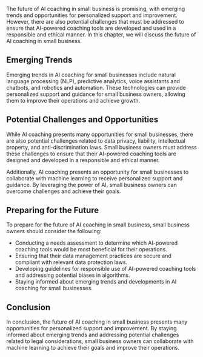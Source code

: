 
The future of AI coaching in small business is promising, with emerging trends and opportunities for personalized support and improvement. However, there are also potential challenges that must be addressed to ensure that AI-powered coaching tools are developed and used in a responsible and ethical manner. In this chapter, we will discuss the future of AI coaching in small business.

Emerging Trends
---------------

Emerging trends in AI coaching for small businesses include natural language processing (NLP), predictive analytics, voice assistants and chatbots, and robotics and automation. These technologies can provide personalized support and guidance for small business owners, allowing them to improve their operations and achieve growth.

Potential Challenges and Opportunities
--------------------------------------

While AI coaching presents many opportunities for small businesses, there are also potential challenges related to data privacy, liability, intellectual property, and anti-discrimination laws. Small business owners must address these challenges to ensure that their AI-powered coaching tools are designed and developed in a responsible and ethical manner.

Additionally, AI coaching presents an opportunity for small businesses to collaborate with machine learning to receive personalized support and guidance. By leveraging the power of AI, small business owners can overcome challenges and achieve their goals.

Preparing for the Future
------------------------

To prepare for the future of AI coaching in small business, small business owners should consider the following:

* Conducting a needs assessment to determine which AI-powered coaching tools would be most beneficial for their operations.
* Ensuring that their data management practices are secure and compliant with relevant data protection laws.
* Developing guidelines for responsible use of AI-powered coaching tools and addressing potential biases in algorithms.
* Staying informed about emerging trends and developments in AI coaching for small businesses.

Conclusion
----------

In conclusion, the future of AI coaching in small business presents many opportunities for personalized support and improvement. By staying informed about emerging trends and addressing potential challenges related to legal considerations, small business owners can collaborate with machine learning to achieve their goals and improve their operations.
